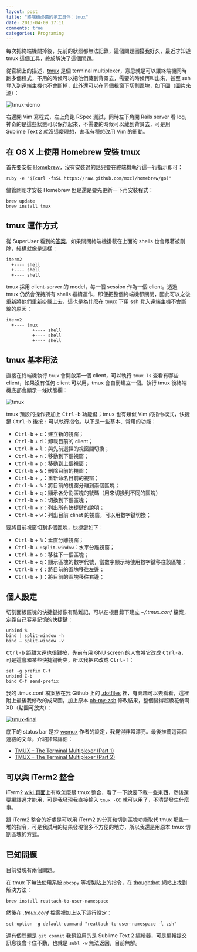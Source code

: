```yaml
---
layout: post
title: "終端機必備的多工良伴：tmux"
date: 2013-04-09 17:11
comments: true
categories: Programing
---
```

每次把終端機關掉後，先前的狀態都無法記錄，這個問題困擾我好久，最近才知道 tmux 這個工具，終於解決了這個問題。

從官網上的描述，[tmux](http://tmux.sourceforge.net/) 是個 terminal multiplexer，意思就是可以讓終端機同時跑多個程式，不用的時候可以把他們藏到背景去，需要的時候再叫出來，甚至 ssh 登入到遠端主機也不會斷掉，此外還可以在同個視窗下切割區塊，如下圖（[圖片來源](http://www.psteiner.com/2012/05/tmux-for-ruby-on-rails.html)）：

![tmux-demo](http://lh5.googleusercontent.com/-Z0XpVHmJ-ks/UWO-JgwbszI/AAAAAAAAF_M/QdewyOkH1xw/s690/rumble.png)

右邊開 Vim 寫程式，左上角跑 RSpec 測試，同時左下角開 Rails server 看 log，神奇的是這些狀態可以保存起來，不需要的時候可以藏到背景去，可是用 Sublime Text 2 就沒這麼理想，害我有種想改用 Vim 的衝動。

<!-- more -->

## 在 OS X 上使用 Homebrew 安裝 tmux

首先要安裝 [Homebrew](http://brew.sh/index_zh-tw.html)，沒有安裝過的話只要在終端機執行這一行指示即可：

    ruby -e "$(curl -fsSL https://raw.github.com/mxcl/homebrew/go)"

儘管剛剛才安裝 Homebrew 但是還是要先更新一下再安裝程式：

    brew update
    brew install tmux

## tmux 運作方式

從 SuperUser 看到的[答案](http://superuser.com/questions/398735/difference-between-tmux-and-shell-split-options-on-iterm2)，如果關閉終端機掛載在上面的 shells 也會跟著被刪除，結構就像是這樣：

    iterm2
      +---- shell
      +---- shell
      +---- shell

tmux 採用 client-server 的 model，每一個 session 作為一個 client。透過 tmux 仍然會保持所有 shells 繼續運作，即便把整個終端機都關閉，因此可以之後重新將他們重新掛載上去，這也是為什麼在 tmux 下用 ssh 登入遠端主機不會斷線的原因：

    iterm2
      +---- tmux
              +---- shell
              +---- shell
              +---- shell

## tmux 基本用法

直接在終端機執行 `tmux` 會開啟第一個 client，可以執行 `tmux ls` 查看有哪些 client，如果沒有任何 client 可以用，tmux 會自動建立一個。執行 tmux 後終端機底部會顯示一條狀態欄：

![tmux](http://lh5.googleusercontent.com/-eG1xoULfnn0/UWPNebkAeDI/AAAAAAAAF_c/m3RIih2HklI/s690/tmux.png)

tmux 預設的操作要加上 <kbd>Ctrl-b</kbd> 功能鍵；tmux 也有類似 Vim 的指令模式，快捷鍵 <kbd>Ctrl-b</kbd> 後按 `:` 可以執行指令。以下是一些基本、常用的功能：

* <kbd>Ctrl-b</kbd> + <kbd>c</kbd>：建立新的視窗；
* <kbd>Ctrl-b</kbd> + <kbd>d</kbd>：卸載目前的 client；
* <kbd>Ctrl-b</kbd> + <kbd>l</kbd>：與先前選擇的視窗間切換；
* <kbd>Ctrl-b</kbd> + <kbd>n</kbd>：移動到下個視窗；
* <kbd>Ctrl-b</kbd> + <kbd>p</kbd>：移動到上個視窗；
* <kbd>Ctrl-b</kbd> + <kbd>&</kbd>：刪除目前的視窗；
* <kbd>Ctrl-b</kbd> + <kbd>,</kbd>：重新命名目前的視窗；
* <kbd>Ctrl-b</kbd> + <kbd>%</kbd>：將目前的視窗分離到兩個區塊；
* <kbd>Ctrl-b</kbd> + <kbd>q</kbd>：顯示各分割區塊的號碼（用來切換到不同的區塊）
* <kbd>Ctrl-b</kbd> + <kbd>o</kbd>：切換到下個區塊；
* <kbd>Ctrl-b</kbd> + <kbd>?</kbd>：列出所有快捷鍵的說明；
* <kbd>Ctrl-b</kbd> + <kbd>w</kbd>：列出目前 clinet 的視窗，可以用數字鍵切換；

要將目前視窗切割多個區塊，快捷鍵如下：

* <kbd>Ctrl-b</kbd> + <kbd>%</kbd>：垂直分離視窗；
* <kbd>Ctrl-b</kbd> + `:split-window`：水平分離視窗；
* <kbd>Ctrl-b</kbd> + <kbd>o</kbd>：移往下一個區塊；
* <kbd>Ctrl-b</kbd> + <kbd>q</kbd>：顯示區塊的數字代號，當數字顯示時使用數字鍵移往該區塊；
* <kbd>Ctrl-b</kbd> + <kbd>{</kbd>：將目前的區塊移往左邊；
* <kbd>Ctrl-b</kbd> + <kbd>}</kbd>：將目前的區塊移往右邊；

## 個人設定

切割面板區塊的快捷鍵好像有點難記，可以在根目錄下建立 _~/.tmux.conf_ 檔案，定義自己容易記憶的快捷鍵：

    unbind %
    bind | split-window -h
    bind – split-window -v

<kbd>Ctrl-b</kbd> 距離太遠也很難按，先前有用 GNU screen 的人會將它改成 <kbd>Ctrl-a</kbd>，可是這會和某些快捷鍵衝突，所以我把它改成 <kbd>Ctrl-f</kbd>：

    set -g prefix C-f
    unbind C-b
    bind C-f send-prefix

我的 .tmux.conf 檔案放在我 Github 上的 [.dotfiles](https://github.com/chinghanho/.dotfiles/blob/master/.tmux.conf) 裡，有興趣可以去看看，這裡附上最後我修改的成果圖，加上原本 [oh-my-zsh](http://blog.chh.tw/posts/oh-my-zsh/) 修改結果，整個變得超級花俏啊 XD（點圖可放大）：

[![tmux-final](https://lh5.googleusercontent.com/-zmNq9I6M8wY/UWQHQAdk1BI/AAAAAAAAF_s/ejDrVE8N_4M/s690/tmux-final.png)](https://lh5.googleusercontent.com/-zmNq9I6M8wY/UWQHQAdk1BI/AAAAAAAAF_s/ejDrVE8N_4M/s1788/tmux-final.png)

底下的 status bar 是抄 [wemux](https://github.com/zolrath/wemux) 作者的設定，我覺得非常漂亮。最後推薦這兩個連結的文章，介紹非常詳細：

* [TMUX – The Terminal Multiplexer (Part 1)](http://blog.hawkhost.com/2010/06/28/tmux-the-terminal-multiplexer/)
* [TMUX – The Terminal Multiplexer (Part 2)](http://blog.hawkhost.com/2010/07/02/tmux-%E2%80%93-the-terminal-multiplexer-part-2/)

## 可以與 iTerm2 整合

iTerm2 [wiki 頁面](https://code.google.com/p/iterm2/wiki/TmuxIntegration)上有教怎麼跟 tmux 整合，看了一下說要下載一些東西，然後還要編譯過才能用，可是我發現我直接輸入 `tmux -CC` 就可以用了，不清楚發生什麼事。

跟 iTerm2 整合的好處是可以用 iTerm2 的分頁和切割區塊功能取代 tmux 那些一堆的指令，可是我試用的結果發現很多不方便的地方，所以我還是用原本 tmux 切割區塊的方式。

## 已知問題

目前發現有兩個問題。

在 tmux 下無法使用系統 `pbcopy` 等複製貼上的指令，在 [thoughtbot](http://robots.thoughtbot.com/post/19398560514/how-to-copy-and-paste-with-tmux-on-mac-os-x) 網站上找到解決方法：

    brew install reattach-to-user-namespace

然後在 _.tmux.conf_ 檔案裡加上以下這行設定：

    set-option -g default-command "reattach-to-user-namespace -l zsh"

還有個問題是 `git commit` 我預設用的是 Sublime Text 2 編輯器，可是編輯提交訊息後會卡住不動，也就是 `subl -w` 無法返回，目前無解。
